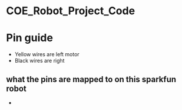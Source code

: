 # COE_Robot_Project_Code

# Pin guide
- Yellow wires are left motor
- Black wires are right

## what the pins are mapped to on this sparkfun robot

-
